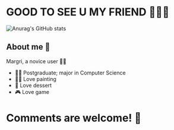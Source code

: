 # GOOD TO SEE U MY FRIEND 🎉🎉🎉

![Anurag's GitHub stats](https://github-readme-stats.vercel.app/api?username=MargriLi&show_icons=true&theme=cobalt&bg_color=DEG,1C1C1C,8B2252,CD3278,EE3A8C,8B2252,1C1C1C&text_color=FFB5C5)
<!-- ![Top Langs](https://github-readme-stats.vercel.app/api/top-langs/?username=MargriLi&layout=compact) -->
## About me 💅

Margri, a novice user 🙇‍♀️

- 👩‍🌾 Postgraduate; major in Computer Science 
- 👩‍🎨 Love painting
- 🍰 Love dessert
- 🎮 Love game
# Comments are welcome! 💬

<!--
**MargriLi/MargriLi** is a ✨ _special_ ✨ repository because its `README.md` (this file) appears on your GitHub profile.

Here are some ideas to get you started:

- 🔭 I’m currently working on ...
- 🌱 I’m currently learning ...
- 👯 I’m looking to collaborate on ...
- 🤔 I’m looking for help with ...
- 💬 Ask me about ...
- 📫 How to reach me: ...
- 😄 Pronouns: ...
- ⚡ Fun fact: ...
-->
